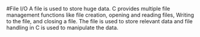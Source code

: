 #File I/O
A file is used to store huge data. C provides multiple file management functions like file creation, opening and reading files, Writing to the file, and closing a file. The file is used to store relevant data and file handling in C is used to manipulate the data.
